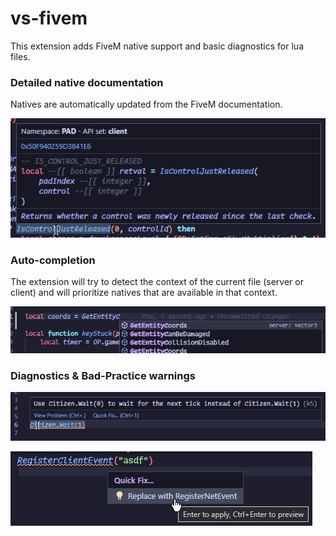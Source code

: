 # vs-fivem

This extension adds FiveM native support and basic diagnostics for lua files.

### Detailed native documentation
Natives are automatically updated from the FiveM documentation.

![documentation](.github/documentation.png)

### Auto-completion
The extension will try to detect the context of the current file (server or client) and will prioritize natives that are available in that context.

![suggestions](.github/suggestions.png)

### Diagnostics & Bad-Practice warnings

![diagnostics](.github/diagnostics.png)

![replace](.github/replace.png)
